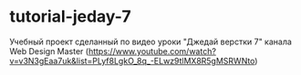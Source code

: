 # tutorial-jeday-7

Учебный проект сделанный по видео уроки "Джедай верстки 7" канала Web Design Master (https://www.youtube.com/watch?v=v3N3gEaa7uk&list=PLyf8LgkO_8q_-ELwz9tlMX8R5gMSRWNto)
